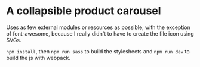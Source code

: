 # A collapsible product carousel

Uses as few external modules or resources as possible, with the exception of font-awesome, because I really didn't to have to create the file icon using SVGs.

`npm install`, then `npm run sass` to build the stylesheets and `npm run dev` to build the js with webpack. 
